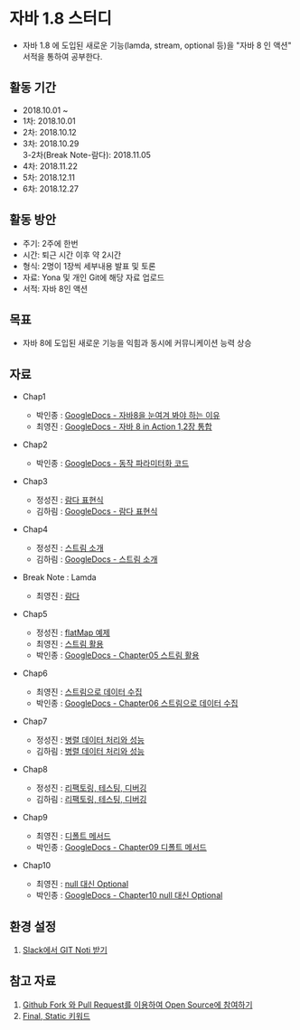 # 자바 1.8 스터디 
- 자바 1.8 에 도입된 새로운 기능(lamda, stream, optional 등)을 "자바 8 인 액션" 서적을 통하여 공부한다.

## 활동 기간
- 2018.10.01 ~ 
- 1차: 2018.10.01
- 2차: 2018.10.12
- 3차: 2018.10.29\
  3-2차(Break Note-람다): 2018.11.05
- 4차: 2018.11.22
- 5차: 2018.12.11
- 6차: 2018.12.27

## 활동 방안
- 주기: 2주에 한번
- 시간: 퇴근 시간 이후 약 2시간
- 형식: 2명이 1장씩 세부내용 발표 및 토론
- 자료: Yona 및 개인 Git에 해당 자료 업로드
- 서적: 자바 8인 액션

## 목표
- 자바 8에 도입된 새로운 기능을 익힘과 동시에 커뮤니케이션 능력 상승

## 자료
- Chap1
  - 박인종 : [GoogleDocs - 자바8을 눈여겨 봐야 하는 이유](https://docs.google.com/presentation/d/e/2PACX-1vQP48or9dpAkZfoPfxU967b6tOX6I6TqScONcurQglAULIDwOFR8dHaB5BMLcFoyi-vmfr2RlDzty0o/pub?start=true&loop=false&delayms=60000)
  - 최영진 : [GoogleDocs - 자바 8 in Action 1,2장 통합](https://drive.google.com/file/d/1kvcR6zKA1H0_s8YcqCFBWjvgI9Y4JOQs/view)
- Chap2
  - 박인종 : [GoogleDocs - 동작 파라미터화 코드 ](https://docs.google.com/presentation/d/e/2PACX-1vQBcQyAhbZ41BipETMSSw2G7SvN0ZlvadyBahDu0ZCrCL0RhEasPjEAstv-N70tJuB2Dabo4qpJS6zk/pub?start=true&loop=false&delayms=60000)
- Chap3
  - 정성진 : [람다 표현식](https://docs.google.com/presentation/d/e/2PACX-1vQedliqIQLPzmTqOYYezdZ3XMJvBvMMjsxTQDqJe0FNTITif4Z0vbZ7e3g2vjyW2DokCGx12-Yfv4tu/pub?start=false&loop=false&delayms=3000&slide=id.p)
  - 김하림 : [GoogleDocs - 람다 표현식](https://docs.google.com/presentation/d/1QIBeh8eqIJKw2CuCIu90nkd-s1SyEjDUfTEadVa5mco/edit?usp=sharing)
- Chap4
  - 정성진 : [스트림 소개](https://docs.google.com/presentation/d/e/2PACX-1vQUESm6r-0lQ4HAonJLBx5eguMsfnCc5DORzpid_G2QFL42k_yfOLtF_E8_u8TulhEqnDq3rIPPffIX/pub?start=false&loop=false&delayms=3000&slide=id.p)
  - 김하림 : [GoogleDocs - 스트림 소개](https://docs.google.com/presentation/d/1QIBeh8eqIJKw2CuCIu90nkd-s1SyEjDUfTEadVa5mco/edit?usp=sharing)
- Break Note : Lamda
  - 최영진 : [람다](https://drive.google.com/open?id=1Xtexv4h2veoVwkowrIa9Y5uckUUaZ6U5)
- Chap5
  - 정성진 : [flatMap 예제](https://docs.google.com/presentation/d/e/2PACX-1vTHZmQntfU6P1aIZenMqmMaymE0iW-iQzIImWNAp_RcaLRz5pEwQ-ZbSBbw69ad-owzNe1hucxYH9dD/pub?start=false&loop=false&delayms=3000)
  - 최영진 : [스트림 활용](https://drive.google.com/open?id=1wlz0iiNv-7Yn5u5L4Cnx7na3WyYYtLDO)
  - 박인종 : [GoogleDocs - Chapter05 스트림 활용](https://docs.google.com/presentation/d/e/2PACX-1vRVqAJSHtviVLRJjLhDEGGs49KK-MaqjSKJtID0sBY7-M8aWUiwQdSF0n0q8u7HT2a3sWmjETGGrDxJ/pub?start=true&loop=false&delayms=60000)
- Chap6
  - 최영진 : [스트림으로 데이터 수집](https://drive.google.com/open?id=16vsBPLm757oQ4XPPoBHYqCiZ8fgIwmmb)
  - 박인종 : [GoogleDocs - Chapter06 스트림으로 데이터 수집](https://docs.google.com/presentation/d/e/2PACX-1vRnDP2qinkm98Oj4hI7PiUJd1C34c3YHUWF3sfIbvqOvfa24Ozrb8LHOyGk69mC1QuRiZFNFh9NMrSL/pub?start=true&loop=false&delayms=60000)
- Chap7
  - 정성진 : [병렬 데이터 처리와 성능](https://docs.google.com/presentation/d/e/2PACX-1vSccp5vRS9Ju9sKLNdZ4A-qyRTIi5h0v-FChc1tJHFUoAo9wXeYpqGYWCG39zub3IjzbqI2pYbZZR9_/pub?start=false&loop=false&delayms=3000)
  - 김하림 : [병렬 데이터 처리와 성능](https://docs.google.com/presentation/d/1S38erC2sogfgHrC0tMOTOR505nkNpniEqLZZyGTQBxw/edit?usp=sharing)
  
- Chap8
  - 정성진 : [리팩토링, 테스팅, 디버깅](https://docs.google.com/presentation/d/e/2PACX-1vSzTZmEX9cUwdnERIoBfb17XR-hIHgWZXnl69SdIb10-FjdLcKEIC8RyyIV_7hB90gx19z79EKWt0pg/pub?start=false&loop=false&delayms=3000)
  - 김하림 : [리팩토링, 테스팅, 디버깅](https://docs.google.com/presentation/d/1lbeJoVJWI9QxRk4k33ol9FAPq1-p3wtasMSDHw4vJfA/edit?usp=sharing)
  
- Chap9
  - 최영진 : [디폴트 메서드](https://drive.google.com/open?id=1dFZEJIznqAOM-E4di59lRXbILy8wigYZ)
  - 박인종 : [GoogleDocs - Chapter09 디폴트 메서드](https://docs.google.com/presentation/d/1uDi6R0zD2SRtl5CaW9-Sep6w4t6YwsNxl3TwjqeRyik/edit?usp=sharing)
  
- Chap10
  - 최영진 : [null 대신 Optional](https://drive.google.com/open?id=1bJiTnW7QyQPOLL2wW20-d2LYvyhAXiK6)
  - 박인종 : [GoogleDocs - Chapter10 null 대신 Optional](https://docs.google.com/presentation/d/1U-hP2njJk3NCtNykQEze0f9jgFdYOYTYzUsj6pA2Uv4/edit?usp=sharing)
  
## 환경 설정
1. [Slack에서 GIT Noti 받기](https://github.com/Devfarm-study/Java-in-action-1.8/wiki/Slack%EA%B3%BC-Github-%EC%97%B0%EB%8F%99)

## 참고 자료
1. [Github Fork 와 Pull Request를 이용하여 Open Source에 참여하기](https://github.com/Devfarm-study/Java-in-action-1.8/wiki/Github-Fork-%EC%99%80-Pull-Request%EB%A5%BC-%EC%9D%B4%EC%9A%A9%ED%95%98%EC%97%AC-Open-Source%EC%97%90-%EC%B0%B8%EC%97%AC%ED%95%98%EA%B8%B0)
2. [Final, Static 키워드](https://docs.google.com/presentation/d/e/2PACX-1vREuuZSvElfvk6dMlmqnai7rwHNY2uPbYCDAwC6lNTcxlusYYBVH-NwDB5B0eueCgMzfNnP4ZB7BxgX/pub?start=false&loop=false&delayms=3000)
